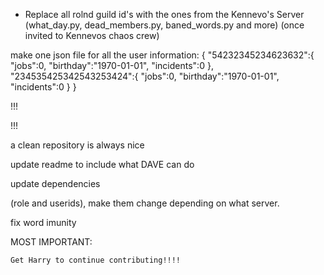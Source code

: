 - Replace all rolnd guild id's with the ones from the Kennevo's Server (what_day.py, dead_members.py, baned_words.py and more) (once invited to Kennevos chaos crew)



make one json file for all the user information:
    {
    "54232345234623632":{
        "jobs":0,
        "birthday":"1970-01-01",
        "incidents":0
    },
    "234535425342543253424":{
        "jobs":0,
        "birthday":"1970-01-01",
        "incidents":0
    }
    }


!!!

!!!

a clean repository is always nice

update readme to include what DAVE can do

update dependencies

(role and userids), make them change depending on what server.

fix word imunity

MOST IMPORTANT:

    Get Harry to continue contributing!!!!